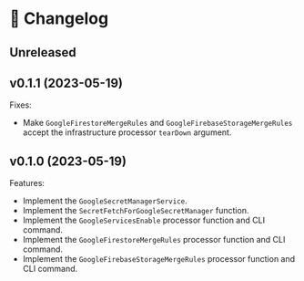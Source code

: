 # 🔖 Changelog

## Unreleased

## v0.1.1 (2023-05-19)

Fixes:

- Make `GoogleFirestoreMergeRules` and `GoogleFirebaseStorageMergeRules` accept the infrastructure processor `tearDown` argument.

## v0.1.0 (2023-05-19)

Features:

- Implement the `GoogleSecretManagerService`.
- Implement the `SecretFetchForGoogleSecretManager` function.
- Implement the `GoogleServicesEnable` processor function and CLI command.
- Implement the `GoogleFirestoreMergeRules` processor function and CLI command.
- Implement the `GoogleFirebaseStorageMergeRules` processor function and CLI command.
